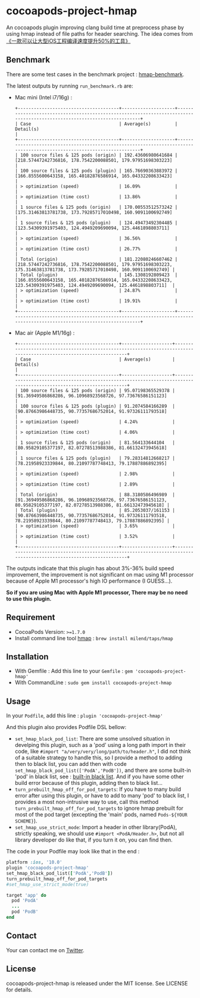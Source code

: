 # cocoapods-project-hmap

An cocoapods plugin improving clang build time at preprocess phase by using hmap instead of file paths for header searching. The idea comes from [《一款可以让大型iOS工程编译速度提升50%的工具》](https://tech.meituan.com/2021/02/25/cocoapods-hmap-prebuilt.html)

## Benchmark

There are some test cases in the benchmark project : [hmap-benchmark](https://github.com/chenxGen/hmap-benchmark/).

The latest outputs by running `run_benchmark.rb` are:

- Mac mini (Intel i7/16g) :

  ```
  +--------------------------------------+--------------------+------------------------------------------------------------------------------------------------------------------------+
  | Case                                 | Average(s)         | Detail(s)                                                                                                              |
  +--------------------------------------+--------------------+------------------------------------------------------------------------------------------------------------------------+
  | 100 source files & 125 pods (origin) | 192.43606980641684 | [218.57447242736816, 178.7542200088501, 179.97951698303223]                                                            |
  | 100 source files & 125 pods (plugin) | 165.76690363883972 | [166.8555600643158, 165.40182876586914, 165.04332208633423]                                                            |
  | > optimization (speed)               | 16.09%             |                                                                                                                        |
  | > optimization (time cost)           | 13.86%             |                                                                                                                        |
  | 1 source files & 125 pods (origin)   | 170.00553512573242 | [175.31463813781738, 173.79285717010498, 160.9091100692749]                                                            |
  | 1 source files & 125 pods (plugin)   | 124.49473492304485 | [123.54309391975403, 124.4949209690094, 125.4461898803711]                                                             |
  | > optimization (speed)               | 36.56%             |                                                                                                                        |
  | > optimization (time cost)           | 26.77%             |                                                                                                                        |
  | Total (origin)                       | 181.22080246607462 | [218.57447242736816, 178.7542200088501, 179.97951698303223, 175.31463813781738, 173.79285717010498, 160.9091100692749] |
  | Total (plugin)                       | 145.1308192809423  | [166.8555600643158, 165.40182876586914, 165.04332208633423, 123.54309391975403, 124.4949209690094, 125.4461898803711]  |
  | > optimization (speed)               | 24.87%             |                                                                                                                        |
  | > optimization (time cost)           | 19.91%             |                                                                                                                        |
  +--------------------------------------+--------------------+------------------------------------------------------------------------------------------------------------------------+
  ```
- Mac air (Apple M1/16g) :

  ```
  +--------------------------------------+-------------------+--------------------------------------------------------------------------------------------------------------------+
  | Case                                 | Average(s)        | Detail(s)                                                                                                          |
  +--------------------------------------+-------------------+--------------------------------------------------------------------------------------------------------------------+
  | 100 source files & 125 pods (origin) | 95.07198365529378 | [91.36949586868286, 96.10968923568726, 97.73676586151123]                                                          |
  | 100 source files & 125 pods (plugin) | 91.2074584166289  | [90.87663986448735, 90.77357686752014, 91.97326111793518]                                                          |
  | > optimization (speed)               | 4.24%             |                                                                                                                    |
  | > optimization (time cost)           | 4.06%             |                                                                                                                    |
  | 1 source files & 125 pods (origin)   | 81.564133644104   | [80.95829105377197, 82.07278513988386, 81.66132473945618]                                                          |
  | 1 source files & 125 pods (plugin)   | 79.28314812668217 | [78.21958923339844, 80.21097787748413, 79.17887886892395]                                                          |
  | > optimization (speed)               | 2.98%             |                                                                                                                    |
  | > optimization (time cost)           | 2.89%             |                                                                                                                    |
  | Total (origin)                       | 88.3180586496989  | [91.36949586868286, 96.10968923568726, 97.73676586151123, 80.95829105377197, 82.07278513988386, 81.66132473945618] |
  | Total (plugin)                       | 85.2053037/161153 | [90.87663986448735, 90.77357686752014, 91.97326111793518, 78.21958923339844, 80.21097787748413, 79.17887886892395] |
  | > optimization (speed)               | 3.65%             |                                                                                                                    |
  | > optimization (time cost)           | 3.52%             |                                                                                                                    |
  +--------------------------------------+-------------------+--------------------------------------------------------------------------------------------------------------------+
  ```

The outputs indicate that this plugin has about 3%-36% build speed improvement, the improvement is not significant on mac using M1 processor because of Apple M1 processor's high IO performance (I GUESS...).

**So if you are using Mac with Apple M1 processor, There may be no need to use this plugin.**

## Requirement

- CocoaPods Version: `>=1.7.0`
- Install command line tool [hmap](https://github.com/milend/hmap) : `brew install milend/taps/hmap`

## Installation

- With Gemfile : Add this line to your `Gemfile` : `gem 'cocoapods-project-hmap'`
- With CommandLine : `sudo gem install cocoapods-project-hmap`

## Usage

In your `Podfile`, add this line : `plugin 'cocoapods-project-hmap'`

And this plugin also provides Podfile DSL bellow:

- `set_hmap_black_pod_list`: There are some unsolved situation in develping this plugin, such as a 'pod' using a long path import in their code, like `#import "a/very/very/long/path/to/header.h"`, I did not think of a suitable strategy to handle this, so I provide a method to adding then to black list, you can add then with code `set_hmap_black_pod_list(['PodA','PodB'])`, and there are some built-in 'pod' in black list, see : [built-in black list](/lib/cocoapods-project-hmap/podfile_dsl.rb). And if you have some other build error because of this plugin, adding then to black list...
- `turn_prebuilt_hmap_off_for_pod_targets`: If you have to many build error after using this plugin, or have to add to many 'pod' to black list, I provides a most non-intrusive way to use, call this method `turn_prebuilt_hmap_off_for_pod_targets` to ignore hmap prebuilt for most of the pod target (excepting the 'main' pods, named `Pods-${YOUR SCHEME}`).
- `set_hmap_use_strict_mode`: Import a header in other library(PodA), strictly speaking, we should use `#import <PodA/Header.h>`, but not all library developer do like that, if you turn it on, you can find then.

The code in your Podfile may look like that in the end :

```ruby
platform :ios, '10.0'
plugin 'cocoapods-project-hmap'
set_hmap_black_pod_list(['PodA','PodB'])
turn_prebuilt_hmap_off_for_pod_targets
#set_hmap_use_strict_mode(true)

target 'app' do
  pod 'PodA'
  ...
  pod 'PodB'
end
```

## Contact

Your can contact me on [Twitter](http://twitter.com/chenxGen).

## License

cocoapods-project-hmap is released under the MIT license. See LICENSE for details.
